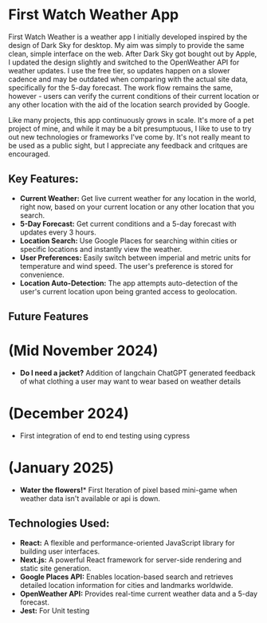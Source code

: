 # First Watch Weather App

First Watch Weather is a weather app I initially developed inspired by the design of Dark Sky for desktop. My aim was simply to provide the same clean, simple interface on the web. After Dark Sky got bought out by Apple, I updated the design slightly and switched to the OpenWeather API for weather updates. I use the free tier, so updates happen on a slower cadence and may be outdated when comparing with the actual site data, specifically for the 5-day forecast. The work flow remains the same, however - users can verify the current conditions of their current location or any other location with the aid of the location search provided by Google.

Like many projects, this app continuously grows in scale. It's more of a pet project of mine, and while it may be a bit presumptuous, I like to use to try out new technologies or frameworks I've come by. It's not really meant to be used as a public sight, but I appreciate any feedback and critques are encouraged.

## Key Features:

- **Current Weather:** Get live current weather for any location in the world, right now, based on your current location or any other location that you search.
- **5-Day Forecast:** Get current conditions and a 5-day forecast with updates every 3 hours.
- **Location Search:** Use Google Places for searching within cities or specific locations and instantly view the weather.
- **User Preferences:** Easily switch between imperial and metric units for temperature and wind speed. The user's preference is stored for convenience.
- **Location Auto-Detection:** The app attempts auto-detection of the user's current location upon being granted access to geolocation.

## Future Features

# (Mid November 2024)
- **Do I need a jacket?** Addition of langchain ChatGPT generated feedback of what clothing a user may want to wear based on weather details

# (December 2024)
- First integration of end to end testing using cypress

# (January 2025)
- **Water the flowers!*** First Iteration of pixel based mini-game when weather data isn't available or api is down.

## Technologies Used:

- **React:** A flexible and performance-oriented JavaScript library for building user interfaces.
- **Next.js:** A powerful React framework for server-side rendering and static site generation.
- **Google Places API:** Enables location-based search and retrieves detailed location information for cities and landmarks worldwide.
- **OpenWeather API:** Provides real-time current weather data and a 5-day forecast.
- **Jest:** For Unit testing

